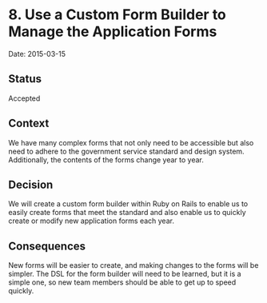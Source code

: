 # 8. Use a Custom Form Builder to Manage the Application Forms

Date: 2015-03-15

## Status

Accepted

## Context

We have many complex forms that not only need to be accessible but also need to adhere to the government service standard and design system. Additionally, the contents of the forms change year to year.

## Decision

We will create a custom form builder within Ruby on Rails to enable us to easily create forms that meet the standard and also enable us to quickly create or modify new application forms each year.

## Consequences

New forms will be easier to create, and making changes to the forms will be simpler. The DSL for the form builder will need to be learned, but it is a simple one, so new team members should be able to get up to speed quickly.